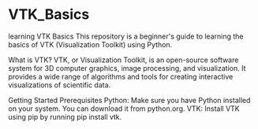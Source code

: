 # VTK_Basics
learning VTK Basics
This repository is a beginner's guide to learning the basics of VTK (Visualization Toolkit) using Python.

What is VTK?
VTK, or Visualization Toolkit, is an open-source software system for 3D computer graphics, image processing, and visualization. It provides a wide range of algorithms and tools for creating interactive visualizations of scientific data.

Getting Started
Prerequisites
Python: Make sure you have Python installed on your system. You can download it from python.org.
VTK: Install VTK using pip by running pip install vtk.
